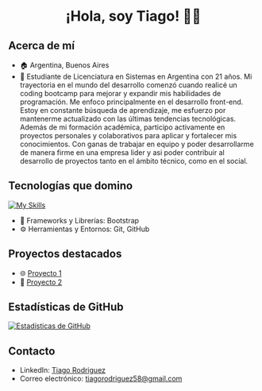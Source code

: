 <h1 align="center">¡Hola, soy Tiago! 👦👋</h1>

## Acerca de mí
- 🏠 Argentina, Buenos Aires
- 💼 Estudiante de Licenciatura en Sistemas en Argentina con 21 años. Mi trayectoria en el mundo del desarrollo comenzó cuando realicé un coding bootcamp para mejorar y expandir mis habilidades de programación. Me enfoco principalmente en el desarrollo front-end.
Estoy en constante búsqueda de aprendizaje, me esfuerzo por mantenerme actualizado con las últimas tendencias tecnológicas. Además de mi formación académica, participo activamente en proyectos personales y colaborativos para aplicar y fortalecer mis conocimientos. Con ganas de trabajar en equipo y poder desarrollarme de manera firme en una empresa lider y asi poder contribuir al desarrollo de proyectos tanto en el ámbito técnico, como en el social.

## Tecnologías que domino
[![My Skills](https://skillicons.dev/icons?i=js,html,css,wasm)](https://skillicons.dev)
- 🚀 Frameworks y Librerías: Bootstrap
- ⚙️ Herramientas y Entornos: Git, GitHub

## Proyectos destacados
- 🌐 [Proyecto 1](https://tiagorodriguez.netlify.app/)
- 📱  [Proyecto 2](https://the-movie-place.netlify.app/)

## Estadísticas de GitHub
[![Estadísticas de GitHub](https://github-readme-stats.vercel.app/api?username=tiago-rodriguez&show_icons=true&theme=radical)](https://github.com/anuraghazra/github-readme-stats)

## Contacto
- LinkedIn: [Tiago Rodriguez](https://www.linkedin.com/in/tiago-rodriguez/)
- Correo electrónico: tiagorodriguez58@gmail.com
